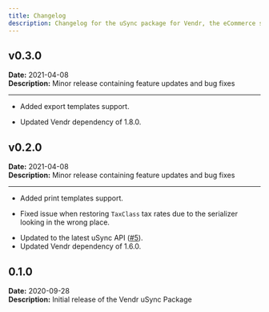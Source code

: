 ```yaml
---
title: Changelog
description: Changelog for the uSync package for Vendr, the eCommerce solution for Umbraco v8+
---
```


## v0.3.0   
**Date:** 2021-04-08   
**Description:** Minor release containing feature updates and bug fixes 

---  

<changelog>
<changelog-group category="Added">  

* Added export templates support.

</changelog-group>
<changelog-group category="Breaking">  

* Updated Vendr dependency of 1.8.0.

</changelog-group>
</changelog>

## v0.2.0   
**Date:** 2021-04-08   
**Description:** Minor release containing feature updates and bug fixes 

---  

<changelog>
<changelog-group category="Added">  

* Added print templates support.

</changelog-group>
<changelog-group category="Fixed">  

* Fixed issue when restoring `TaxClass` tax rates due to the serializer looking in the wrong place.

</changelog-group>
<changelog-group category="Breaking">  

* Updated to the latest uSync API ([#5](https://github.com/vendrhub/vendr-usync/pull/5)).
* Updated Vendr dependency of 1.6.0.

</changelog-group>
</changelog>

## 0.1.0 
**Date:** 2020-09-28  
**Description:** Initial release of the Vendr uSync Package  